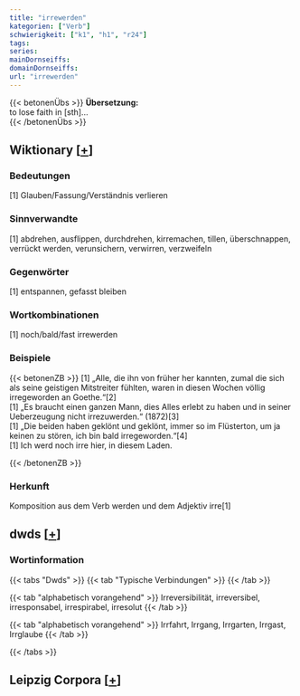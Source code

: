 ```yaml
---
title: "irrewerden"
kategorien: ["Verb"]
schwierigkeit: ["k1", "h1", "r24"]
tags:
series:
mainDornseiffs:
domainDornseiffs:
url: "irrewerden"
---
```


{{< betonenÜbs >}}
**Übersetzung:**  
to lose faith in [sth]...  
{{< /betonenÜbs >}}

## Wiktionary [[+](https://de.wiktionary.org/wiki/irrewerden)]

### Bedeutungen
[1] Glauben/Fassung/Verständnis verlieren  

### Sinnverwandte
[1] abdrehen, ausflippen, durchdrehen, kirremachen, tillen, überschnappen, verrückt werden, verunsichern, verwirren, verzweifeln  

### Gegenwörter
[1] entspannen, gefasst bleiben  

### Wortkombinationen
[1] noch/bald/fast irrewerden  

### Beispiele
{{< betonenZB >}}
[1] „Alle, die ihn von früher her kannten, zumal die sich als seine geistigen Mitstreiter fühlten, waren in diesen Wochen völlig irregeworden an Goethe.“[2]  
[1] „Es braucht einen ganzen Mann, dies Alles erlebt zu haben und in seiner Ueberzeugung nicht irrezuwerden.“ (1872)[3]  
[1] „Die beiden haben geklönt und geklönt, immer so im Flüsterton, um ja keinen zu stören, ich bin bald irregeworden.“[4]  
[1] Ich werd noch irre hier, in diesem Laden.  

{{< /betonenZB >}}
### Herkunft
Komposition aus dem Verb werden und dem Adjektiv irre[1]  



## dwds [[+](https://www.dwds.de/wb/irrewerden)]

### Wortinformation
{{< tabs "Dwds" >}}
{{< tab "Typische Verbindungen" >}}
{{< /tab >}}

{{< tab "alphabetisch vorangehend" >}}
Irreversibilität, irreversibel, irresponsabel, irrespirabel, irresolut
{{< /tab >}}

{{< tab "alphabetisch vorangehend" >}}
Irrfahrt, Irrgang, Irrgarten, Irrgast, Irrglaube
{{< /tab >}}

{{< /tabs >}}

## Leipzig Corpora [[+](https://corpora.uni-leipzig.de/en/res?word=irrewerden&corpusId=deu_newscrawl-public_2018)]

